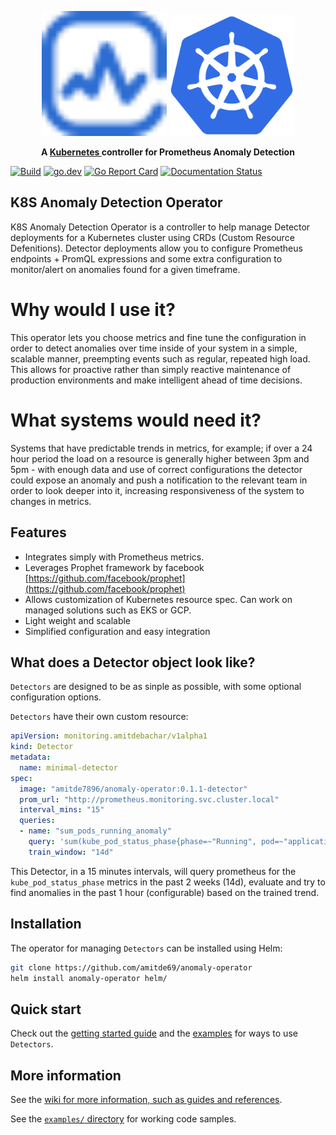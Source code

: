 <p align="center">
    <img src="docs/assets/images/anomaly-detection.svg" alt="Anomaly logo" width="200" />
    <img src="docs/assets/images/kubernetes_icon.svg" alt="Kubernetes logo" width="200" />
</p>
<p align="center">
    <strong>
        A
        <a href="https://kubernetes.io/">Kubernetes </a>
        controller for Prometheus Anomaly Detection
    </strong>
</p>

[![Build](https://github.com/jthomperoo/predictive-horizontal-pod-autoscaler/workflows/main/badge.svg)](https://github.com/jthomperoo/predictive-horizontal-pod-autoscaler/actions)
[![go.dev](https://img.shields.io/badge/go.dev-reference-007d9c?logo=go&logoColor=white&style=flat)](https://pkg.go.dev/github.com/jthomperoo/predictive-horizontal-pod-autoscaler)
[![Go Report Card](https://goreportcard.com/badge/github.com/jthomperoo/predictive-horizontal-pod-autoscaler)](https://goreportcard.com/report/github.com/jthomperoo/predictive-horizontal-pod-autoscaler)
[![Documentation Status](https://readthedocs.org/projects/predictive-horizontal-pod-autoscaler/badge/?version=latest)](https://predictive-horizontal-pod-autoscaler.readthedocs.io/en/latest)

## K8S Anomaly Detection Operator

K8S Anomaly Detection Operator is a controller to help manage Detector deployments for a Kubernetes cluster using CRDs (Custom Resource Defenitions).
Detector deployments allow you to configure Prometheus endpoints + PromQL expressions and some extra configuration to monitor/alert on anomalies found for a given timeframe.

# Why would I use it?

This operator lets you choose metrics and fine tune the configuration in order to detect anomalies over time inside of your system in a simple, scalable manner,
preempting events such as regular, repeated high load. This allows for proactive rather than simply reactive maintenance
of production environments and make intelligent ahead of time decisions.

# What systems would need it?

Systems that have predictable trends in metrics, for example; if over a 24 hour period the load on a resource is
generally higher between 3pm and 5pm - with enough data and use of correct configurations the detector could
expose an anomaly and push a notification to the relevant team in order to look deeper into it, increasing responsiveness of the system to changes in metrics.

## Features

* Integrates simply with Prometheus metrics.
* Leverages Prophet framework by facebook [https://github.com/facebook/prophet](https://github.com/facebook/prophet)
* Allows customization of Kubernetes resource spec. Can work on managed solutions such as EKS or GCP.
* Light weight and scalable
* Simplified configuration and easy integration

## What does a Detector object look like?

`Detectors` are designed to be as sinple as possible, with some optional
configuration options.

`Detectors` have their own custom resource:

```yaml
apiVersion: monitoring.amitdebachar/v1alpha1
kind: Detector
metadata:
  name: minimal-detector
spec:
  image: "amitde7896/anomaly-operator:0.1.1-detector"
  prom_url: "http://prometheus.monitoring.svc.cluster.local"
  interval_mins: "15"
  queries: 
  - name: "sum_pods_running_anomaly"
    query: 'sum(kube_pod_status_phase{phase=~"Running", pod=~"application-pod-.*"}) > 1'
    train_window: "14d"

```

This Detector, in a 15 minutes intervals, will query prometheus for the `kube_pod_status_phase` metrics in the past 2 weeks (14d), evaluate and try to find anomalies in the past 1 hour (configurable) based on the trained trend.

## Installation

The operator for managing `Detectors` can be installed using Helm:

```bash
git clone https://github.com/amitde69/anomaly-operator
helm install anomaly-operator helm/
```

## Quick start

Check out the [getting started
guide](https://amitde69.github.io/anomaly-operator/getting_started/configurations/) and the
[examples](./examples/) for ways to use `Detectors`.

## More information

See the [wiki for more information, such as guides and
references](https://amitde69.github.io/anomaly-operator/).

See the [`examples/` directory](./examples) for working code samples.